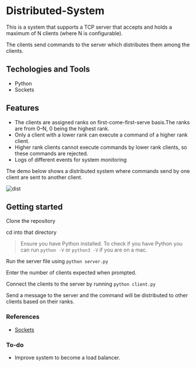 # Distributed-System

This is a system that supports a TCP server that accepts and holds a maximum of N clients (where N is configurable).

The clients send commands to the server which distributes them among the clients.

## Techologies and Tools

- Python
- Sockets

## Features

- The clients are assigned ranks on first-come-first-serve basis.The ranks are from 0–N, 0 being the highest rank.
- Only a client with a lower rank can execute a command of a higher rank client. 
- Higher rank clients cannot execute commands by lower rank clients, so these commands are rejected. 
- Logs of different events for system monitoring

The demo below shows a distributed system where commands send by one client are sent to another client.

![dist](https://user-images.githubusercontent.com/74382189/217649876-848d5711-2939-4511-b2da-44707f742eda.jpg)

## Getting started

Clone the repository

cd into that directory 

> Ensure you have Python installed. To check if you have Python you can run `python -V` or `python3 -V` if you are on a mac.

Run the server file using `python server.py`

Enter the number of clients expected when prompted.

Connect the clients to the server by running `python client.py`

Send a message to the server and the command will be distributed to other clients based on their ranks.

### References
- [Sockets](https://docs.python.org/3/howto/sockets.html#socket-howto)

### To-do
- Improve system to become a load balancer.

